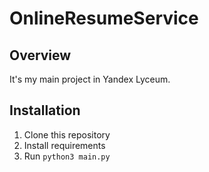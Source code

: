 # OnlineResumeService

## Overview

It's my main project in Yandex Lyceum.

## Installation

1. Clone this repository
2. Install requirements
3. Run `python3 main.py`